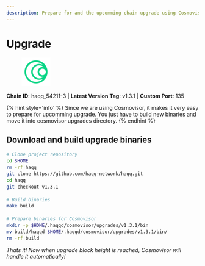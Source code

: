 ```yaml
---
description: Prepare for and the upcomming chain upgrade using Cosmovisor.
---
```


# Upgrade

<figure><img src="https://raw.githubusercontent.com/kj89/cosmos-images/main/logos/haqq.png" alt=""><figcaption></figcaption></figure>

**Chain ID**: haqq_54211-3 | **Latest Version Tag**: v1.3.1 | **Custom Port**: 135

{% hint style='info' %}
Since we are using Cosmovisor, it makes it very easy to prepare for upcomming upgrade.
You just have to build new binaries and move it into cosmovisor upgrades directory.
{% endhint %}

## Download and build upgrade binaries

```bash
# Clone project repository
cd $HOME
rm -rf haqq
git clone https://github.com/haqq-network/haqq.git
cd haqq
git checkout v1.3.1

# Build binaries
make build

# Prepare binaries for Cosmovisor
mkdir -p $HOME/.haqqd/cosmovisor/upgrades/v1.3.1/bin
mv build/haqqd $HOME/.haqqd/cosmovisor/upgrades/v1.3.1/bin/
rm -rf build
```

*Thats it! Now when upgrade block height is reached, Cosmovisor will handle it automatically!*
